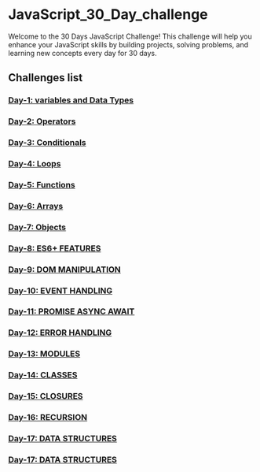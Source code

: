 # JavaScript_30_Day_challenge

Welcome to the 30 Days JavaScript Challenge! This challenge will help you enhance your JavaScript skills by building projects, solving problems, and learning new concepts every day for 30 days.

## Challenges list 

### [Day-1: variables and Data Types](https://github.com/SURENDRA-BABU-VUNNAM/JavaScript-30-Day-challenge/tree/main/01_Day_1_variables_and_data_types)

### [Day-2: Operators](https://github.com/SURENDRA-BABU-VUNNAM/JavaScript-30-Day-challenge/tree/main/02_Day_2_operators)

### [Day-3: Conditionals](https://github.com/SURENDRA-BABU-VUNNAM/JavaScript-30-Day-challenge/tree/main/03_Day_3_conditionals)

### [Day-4: Loops](https://github.com/SURENDRA-BABU-VUNNAM/JavaScript-30-Day-challenge/tree/main/04_Day_4_loops)

### [Day-5: Functions](https://github.com/SURENDRA-BABU-VUNNAM/JavaScript-30-Day-challenge/tree/main/05_Day_5_functions)

### [Day-6: Arrays](https://github.com/SURENDRA-BABU-VUNNAM/JavaScript-30-Day-challenge/tree/main/06_Day_6_arrays)

### [Day-7: Objects](https://github.com/SURENDRA-BABU-VUNNAM/JavaScript-30-Day-challenge/tree/main/07_Day_7_objects) 

### [Day-8: ES6+ FEATURES](https://github.com/SURENDRA-BABU-VUNNAM/JavaScript-30-Day-challenge/tree/main/08_Day_8_ES6P_features) 

### [Day-9: DOM MANIPULATION](https://github.com/SURENDRA-BABU-VUNNAM/JavaScript-30-Day-challenge/tree/main/09_Day_9_dom_manipulation) 

### [Day-10: EVENT HANDLING](https://github.com/SURENDRA-BABU-VUNNAM/JavaScript-30-Day-challenge/tree/main/10_Day_10_event_handling) 

### [Day-11: PROMISE ASYNC AWAIT](https://github.com/SURENDRA-BABU-VUNNAM/JavaScript-30-Day-challenge/tree/main/11_Day_11_promise_async_await) 

### [Day-12: ERROR HANDLING](https://github.com/SURENDRA-BABU-VUNNAM/JavaScript-30-Day-challenge/tree/main/12_Day_12_errors) 

### [Day-13: MODULES](https://github.com/SURENDRA-BABU-VUNNAM/JavaScript-30-Day-challenge/tree/main/13_Day_13_modules) 

### [Day-14: CLASSES](https://github.com/SURENDRA-BABU-VUNNAM/JavaScript-30-Day-challenge/tree/main/14_Day_14_classes) 

### [Day-15: CLOSURES](https://github.com/SURENDRA-BABU-VUNNAM/JavaScript-30-Day-challenge/tree/main/15_DAY_15_closures) 

### [Day-16: RECURSION](https://github.com/SURENDRA-BABU-VUNNAM/JavaScript-30-Day-challenge/tree/main/16_Day_16_recursion) 

### [Day-17: DATA STRUCTURES](https://github.com/SURENDRA-BABU-VUNNAM/JavaScript-30-Day-challenge/tree/main/17_Day_17_data_structures)

### [Day-17: DATA STRUCTURES](https://github.com/SURENDRA-BABU-VUNNAM/JavaScript-30-Day-challenge/tree/main/17_Day_17_data_structures) 

